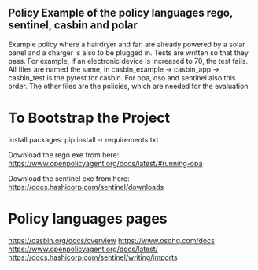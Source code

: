 ## Policy Example of the policy languages rego, sentinel, casbin and polar

Example policy where a hairdryer and fan are already powered by a solar panel and a charger is also to be plugged in. Tests are written so that they pass. For example, if an electronic device is increased to 70, the test fails. All files are named the same, in casbin_example -> casbin_app -> casbin_test is the pytest for casbin. For opa, oso and sentinel also this order. The other files are the policies, which are needed for the evaluation.

# To Bootstrap the Project

Install packages: pip install -r requirements.txt

Download the rego exe from here:  
https://www.openpolicyagent.org/docs/latest/#running-opa

Download the sentinel exe from here:
https://docs.hashicorp.com/sentinel/downloads

# Policy languages pages

https://casbin.org/docs/overview
https://www.osohq.com/docs
https://www.openpolicyagent.org/docs/latest/
https://docs.hashicorp.com/sentinel/writing/imports
